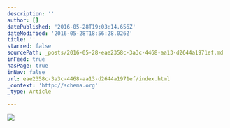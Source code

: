```yaml
---
description: ''
author: []
datePublished: '2016-05-28T19:03:14.656Z'
dateModified: '2016-05-28T18:56:28.026Z'
title: ''
starred: false
sourcePath: _posts/2016-05-28-eae2358c-3a3c-4468-aa13-d2644a1971ef.md
inFeed: true
hasPage: true
inNav: false
url: eae2358c-3a3c-4468-aa13-d2644a1971ef/index.html
_context: 'http://schema.org'
_type: Article

---
```

![](https://the-grid-user-content.s3-us-west-2.amazonaws.com/de95f16e-9e2b-40d0-a2d2-3914c0f9b18a.png)